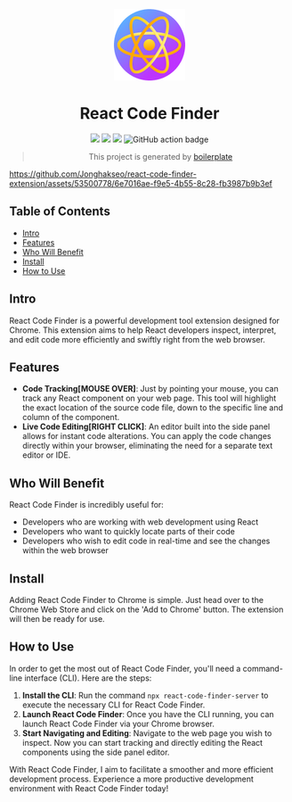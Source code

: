 <div align="center">
<img src="chrome-extension/public/icon-128.png" alt="logo"/>
<h1> React Code Finder</h1>

![](https://img.shields.io/badge/React-61DAFB?style=flat-square&logo=react&logoColor=black)
![](https://img.shields.io/badge/Typescript-3178C6?style=flat-square&logo=typescript&logoColor=white)
![](https://badges.aleen42.com/src/vitejs.svg)
![GitHub action badge](https://github.com/Jonghakseo/react-code-finder-extension/actions/workflows/build-zip.yml/badge.svg)


> This project is generated by [boilerplate](https://github.com/Jonghakseo/chrome-extension-boilerplate-react-vite) 

</div>



https://github.com/Jonghakseo/react-code-finder-extension/assets/53500778/6e7016ae-f9e5-4b55-8c28-fb3987b9b3ef



## Table of Contents

- [Intro](#intro)
- [Features](#features)
- [Who Will Benefit](#who-will-benefit)
- [Install](#install)
- [How to Use](#how-to-use)

## Intro <a name="intro"></a>
React Code Finder is a powerful development tool extension designed for Chrome. This extension aims to help React developers inspect, interpret, and edit code more efficiently and swiftly right from the web browser.

## Features <a name="features"></a>
- **Code Tracking[MOUSE OVER]**: Just by pointing your mouse, you can track any React component on your web page. This tool will highlight the exact location of the source code file, down to the specific line and column of the component.
- **Live Code Editing[RIGHT CLICK]**: An editor built into the side panel allows for instant code alterations. You can apply the code changes directly within your browser, eliminating the need for a separate text editor or IDE.

## Who Will Benefit <a name="who-will-benefit"></a>
React Code Finder is incredibly useful for:
- Developers who are working with web development using React
- Developers who want to quickly locate parts of their code
- Developers who wish to edit code in real-time and see the changes within the web browser

## Install <a name="install"></a>
Adding React Code Finder to Chrome is simple. Just head over to the Chrome Web Store and click on the 'Add to Chrome' button. The extension will then be ready for use.

## How to Use <a name="how-to-use"></a>
In order to get the most out of React Code Finder, you'll need a command-line interface (CLI). Here are the steps:

1. **Install the CLI**: Run the command `npx react-code-finder-server` to execute the necessary CLI for React Code Finder.
2. **Launch React Code Finder**: Once you have the CLI running, you can launch React Code Finder via your Chrome browser.
3. **Start Navigating and Editing**: Navigate to the web page you wish to inspect. Now you can start tracking and directly editing the React components using the side panel editor.

With React Code Finder, I aim to facilitate a smoother and more efficient development process. Experience a more productive development environment with React Code Finder today!
